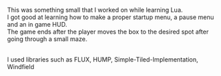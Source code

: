 This was something small that I worked on while learning Lua.
<br>I got good at learning how to make a proper startup menu, a pause menu and an in game HUD.
<br>The game ends after the player moves the box to the desired spot after going through a small maze.

<br>I used libraries such as FLUX, HUMP, Simple-Tiled-Implementation, Windfield
